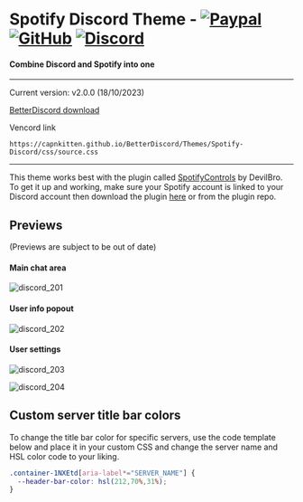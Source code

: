 # Spotify Discord Theme - [![Paypal][paypal-logo]][paypal-url] [![GitHub][github-logo]][github-url] [![Discord][discord-logo]][discord-url]
#### Combine Discord and Spotify into one
<hr>

Current version: v2.0.0 (18/10/2023)

[BetterDiscord download](https://betterdiscord.app/theme/Spotify%20Discord)

Vencord link
```
https://capnkitten.github.io/BetterDiscord/Themes/Spotify-Discord/css/source.css
```

<hr>

This theme works best with the plugin called [SpotifyControls](https://github.com/mwittrien/BetterDiscordAddons/tree/master/Plugins/SpotifyControls) by DevilBro. To get it up and working, make sure your Spotify account is linked to your Discord account then download the plugin [here](https://github.com/mwittrien/BetterDiscordAddons/tree/master/Plugins/SpotifyControls) or from the plugin repo.

## Previews

(Previews are subject to be out of date)

#### Main chat area

![discord_201](https://github.com/CapnKitten/Spotify-Discord/assets/4013216/b182452c-785d-42b2-9115-361faace562e)

#### User info popout

![discord_202](https://github.com/CapnKitten/Spotify-Discord/assets/4013216/c67b6d2d-71ea-47fd-a972-68ca620c5c08)

#### User settings

![discord_203](https://github.com/CapnKitten/Spotify-Discord/assets/4013216/19c44b12-1bc7-45b8-b333-2fd7843999cd)

![discord_204](https://github.com/CapnKitten/Spotify-Discord/assets/4013216/99f6d683-6837-456b-9a1a-7fa5e9a17b1a)

## Custom server title bar colors
To change the title bar color for specific servers, use the code template below and place it in your custom CSS and change the server name and HSL color code to your liking.
```css
.container-1NXEtd[aria-label*="SERVER_NAME"] {
  --header-bar-color: hsl(212,70%,31%);
}
```

[paypal-logo]: https://img.shields.io/static/v1?label=PayPal&message=Donate&style=flat&logo=paypal&color=blue
[paypal-url]: https://paypal.me/capnkitten

[github-logo]: https://img.shields.io/static/v1?label=GitHub&message=Sponsor&style=flat&logo=github&color=black
[github-url]: https://github.com/sponsors/CapnKitten

[discord-logo]: https://img.shields.io/static/v1?label=Discord&message=Server&style=flat&logo=discord&color=blue
[discord-url]: https://discord.gg/jzJkA6Z
